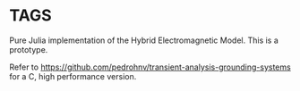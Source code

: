 # TAGS
Pure Julia implementation of the Hybrid Electromagnetic Model. This is a prototype.

Refer to https://github.com/pedrohnv/transient-analysis-grounding-systems for a C, high performance version.

